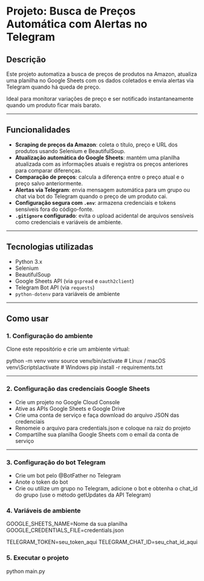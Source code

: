 # Projeto: Busca de Preços Automática com Alertas no Telegram

## Descrição

Este projeto automatiza a busca de preços de produtos na Amazon, atualiza uma planilha no Google Sheets com os dados coletados e envia alertas via Telegram quando há queda de preço.

Ideal para monitorar variações de preço e ser notificado instantaneamente quando um produto ficar mais barato.

---

## Funcionalidades

- **Scraping de preços da Amazon**: coleta o título, preço e URL dos produtos usando Selenium e BeautifulSoup.
- **Atualização automática do Google Sheets**: mantém uma planilha atualizada com as informações atuais e registra os preços anteriores para comparar diferenças.
- **Comparação de preços**: calcula a diferença entre o preço atual e o preço salvo anteriormente.
- **Alertas via Telegram**: envia mensagem automática para um grupo ou chat via bot do Telegram quando o preço de um produto cai.
- **Configuração segura com `.env`**: armazena credenciais e tokens sensíveis fora do código-fonte.
- **`.gitignore` configurado**: evita o upload acidental de arquivos sensíveis como credenciais e variáveis de ambiente.

---

## Tecnologias utilizadas

- Python 3.x
- Selenium
- BeautifulSoup
- Google Sheets API (via `gspread` e `oauth2client`)
- Telegram Bot API (via `requests`)
- `python-dotenv` para variáveis de ambiente

---

## Como usar

### 1. Configuração do ambiente

Clone este repositório e crie um ambiente virtual:

python -m venv venv
source venv/bin/activate  # Linux / macOS
venv\Scripts\activate     # Windows
pip install -r requirements.txt

---

### 2. Configuração das credenciais Google Sheets

- Crie um projeto no Google Cloud Console
- Ative as APIs Google Sheets e Google Drive
- Crie uma conta de serviço e faça download do arquivo JSON das credenciais
- Renomeie o arquivo para credentials.json e coloque na raiz do projeto
- Compartilhe sua planilha Google Sheets com o email da conta de serviço

---

### 3. Configuração do bot Telegram

- Crie um bot pelo @BotFather no Telegram
- Anote o token do bot
- Crie ou utilize um grupo no Telegram, adicione o bot e obtenha o chat_id do grupo (use o método getUpdates da API Telegram)

### 4. Variáveis de ambiente

GOOGLE_SHEETS_NAME=Nome da sua planilha
GOOGLE_CREDENTIALS_FILE=credentials.json

TELEGRAM_TOKEN=seu_token_aqui
TELEGRAM_CHAT_ID=seu_chat_id_aqui

### 5. Executar o projeto

python main.py

